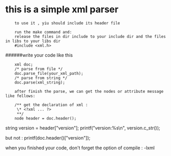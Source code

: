 this is a simple xml parser
===========================

        to use it , yiu should include its header file

        run the make command and:
        release the files in dir include to your include dir and the files in libs to your libs dir 
        #include <xml.h>

######write your code like this

        xml doc;
        /* parse from file */
        doc.parse_file(your_xml_path);
        /* parse from string */
        doc.parse(xml_string);

        after finish the parse, we can get the nodes or attribute message like fellows:

        /** get the declaration of xml :
         \* <?xml ... ?>
         **/
        node header = doc.header();
string version = header["version"];
printf("version:%s\n", version.c_str());

but not :
printf(doc.header()["version"]);

when you finished your code, don't forget the option of compile : -lxml

